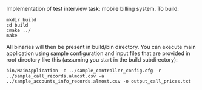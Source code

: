 Implementation of test interview task: mobile billing system. To build:
```
mkdir build
cd build
cmake ../
make
```
All binaries will then be present in build/bin directory. You can execute main
application using sample configuration and input files that are provided in
root directory like this (assuming you start in the build subdirectory):

`bin/MainApplication -c ../sample_controller_config.cfg -r ../sample_call_records.almost.csv -a ../sample_accounts_info_records.almost.csv -o output_call_prices.txt`
